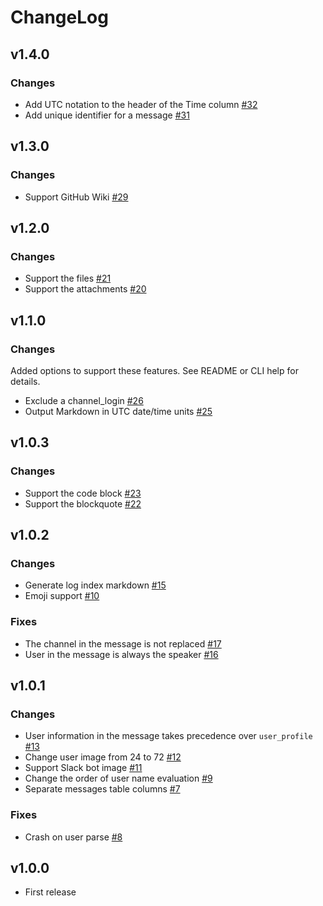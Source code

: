 # ChangeLog

## v1.4.0

### Changes

- Add UTC notation to the header of the Time column [#32](https://github.com/akabekobeko/npm-slack-log2md/issues/32)
- Add unique identifier for a message [#31](https://github.com/akabekobeko/npm-slack-log2md/issues/31)

## v1.3.0

### Changes

- Support GitHub Wiki [#29](https://github.com/akabekobeko/npm-slack-log2md/issues/29)

## v1.2.0

### Changes

- Support the files [#21](https://github.com/akabekobeko/npm-slack-log2md/issues/21)
- Support the attachments [#20](https://github.com/akabekobeko/npm-slack-log2md/issues/20)

## v1.1.0

### Changes

Added options to support these features. See README or CLI help for details.

- Exclude a channel_login [#26](https://github.com/akabekobeko/npm-slack-log2md/issues/26)
- Output Markdown in UTC date/time units [#25](https://github.com/akabekobeko/npm-slack-log2md/issues/25)

## v1.0.3

### Changes

- Support the code block [#23](https://github.com/akabekobeko/npm-slack-log2md/issues/23)
- Support the blockquote [#22](https://github.com/akabekobeko/npm-slack-log2md/issues/22)

## v1.0.2

### Changes

- Generate log index markdown [#15](https://github.com/akabekobeko/npm-slack-log2md/issues/15)
- Emoji support [#10](https://github.com/akabekobeko/npm-slack-log2md/issues/10)

### Fixes

- The channel in the message is not replaced [#17](https://github.com/akabekobeko/npm-slack-log2md/issues/17)
- User in the message is always the speaker [#16](https://github.com/akabekobeko/npm-slack-log2md/issues/16)

## v1.0.1

### Changes

- User information in the message takes precedence over `user_profile` [#13](https://github.com/akabekobeko/npm-slack-log2md/issues/13)
- Change user image from 24 to 72 [#12](https://github.com/akabekobeko/npm-slack-log2md/issues/12)
- Support Slack bot image [#11](https://github.com/akabekobeko/npm-slack-log2md/issues/11)
- Change the order of user name evaluation [#9](https://github.com/akabekobeko/npm-slack-log2md/issues/9)
- Separate messages table columns [#7](https://github.com/akabekobeko/npm-slack-log2md/issues/7)

### Fixes

- Crash on user parse [#8](https://github.com/akabekobeko/npm-slack-log2md/issues/8)

## v1.0.0

- First release

